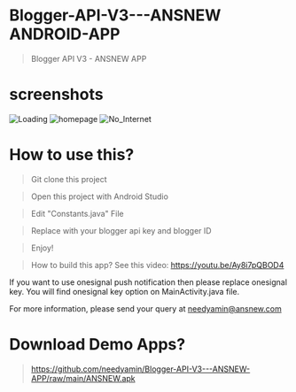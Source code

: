 # Blogger-API-V3---ANSNEW ANDROID-APP
> Blogger API V3 - ANSNEW APP

# screenshots
![Loading](https://user-images.githubusercontent.com/16277392/155894297-782bec61-685a-4940-9214-73a9e4ed95e7.png)
![homepage](https://user-images.githubusercontent.com/16277392/155894295-e5d34c5a-ef48-4daa-a8f0-f0b680287de7.png)
![No_Internet](https://user-images.githubusercontent.com/16277392/155894298-c45eb62d-4d07-4843-b418-d3057aa61e1a.png)


# How to use this?
> Git clone this project

> Open this project with Android Studio

> Edit "Constants.java" File

> Replace with your blogger api key and blogger ID

> Enjoy!

> How to build this app? See this video: https://youtu.be/Ay8i7pQBOD4

If you want to use onesignal push notification then please replace onesignal key. You will find onesignal key option on MainActivity.java file.

For more information, please send your query at needyamin@ansnew.com

# Download Demo Apps?
> https://github.com/needyamin/Blogger-API-V3---ANSNEW-APP/raw/main/ANSNEW.apk
